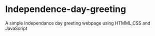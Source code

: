 # Independence-day-greeting
A simple Independance day greeting webpage using HTMML,CSS and JavaScript

